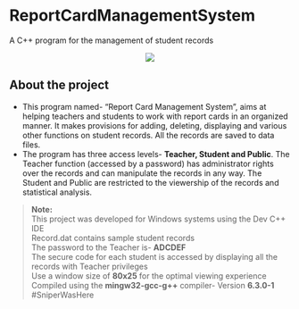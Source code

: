 # ReportCardManagementSystem
A C++ program for the management of student records  
<p align="center">
  <img src="sample.png"/>
</p>  

## About the project
* This program named- “Report Card Management System”, aims at helping
teachers and students to work with report cards in an organized manner. It
makes provisions for adding, deleting, displaying and various other
functions on student records. All the records are saved to data files.  
* The program has three access levels- **Teacher, Student and Public**. The
Teacher function (accessed by a password) has administrator rights over the
records and can manipulate the records in any way. The Student and Public
are restricted to the viewership of the records and statistical analysis.

> **Note:**  
   This project was developed for Windows systems using the Dev C++ IDE  
   Record.dat contains sample student records  
   The password to the Teacher is- **ADCDEF**  
   The secure code for each student is accessed by displaying all the records with Teacher privileges  
   Use a window size of **80x25** for the optimal viewing experience  
   Compiled using the **mingw32-gcc-g++** compiler- Version **6.3.0-1** 
#SniperWasHere
